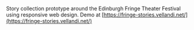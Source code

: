Story collection prototype around the Edinburgh Fringe Theater Festival using responsive web design.
Demo at [https://fringe-stories.vellandi.net/](https://fringe-stories.vellandi.net/)
